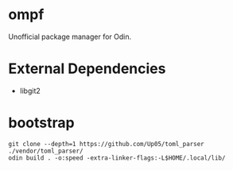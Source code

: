 # ompf

Unofficial package manager for Odin.

# External Dependencies
- libgit2

# bootstrap

```console
git clone --depth=1 https://github.com/Up05/toml_parser ./vendor/toml_parser/
odin build . -o:speed -extra-linker-flags:-L$HOME/.local/lib/
```

